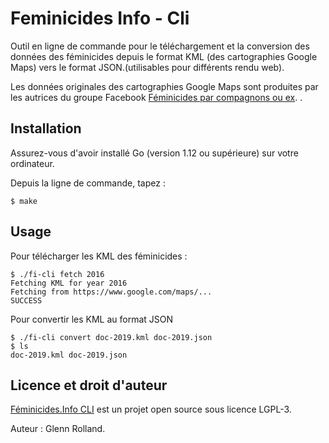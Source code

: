 # Feminicides Info - Cli

Outil en ligne de commande pour le téléchargement et la conversion des données
des féminicides depuis le format KML (des cartographies Google Maps) vers le
format JSON.(utilisables pour différents rendu web).

Les données originales des cartographies Google Maps sont produites par les
autrices du groupe Facebook [Féminicides par compagnons ou
ex](https://www.facebook.com/feminicide/). .


## Installation

Assurez-vous d'avoir installé Go (version 1.12 ou supérieure) sur votre
ordinateur.

Depuis la ligne de commande, tapez :

    $ make


## Usage

Pour télécharger les KML des féminicides :

    $ ./fi-cli fetch 2016
    Fetching KML for year 2016
    Fetching from https://www.google.com/maps/...
    SUCCESS

Pour convertir les KML au format JSON

    $ ./fi-cli convert doc-2019.kml doc-2019.json
    $ ls
    doc-2019.kml doc-2019.json


## Licence et droit d'auteur

[Féminicides.Info CLI](https://github.com/glenux/feminicides-info-cli) est un projet open source sous licence LGPL-3.

Auteur : Glenn Rolland.

<!-- 
## Sponsors et financeurs

[Féminicides.Info]( est un projet indépendant dont le développement continu est rendu possible
grâce au soutien de ses mécènes. Si vous souhaitez vous joindre à eux et soutenir le travail
de son auteur, n'hésitez pas participer :

[Devenez mécène ou sponsor sur Patreon](https://www.patreon.com/glenux)
-->
